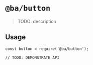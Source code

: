 # `@ba/button`

> TODO: description

## Usage

```
const button = require('@ba/button');

// TODO: DEMONSTRATE API
```
